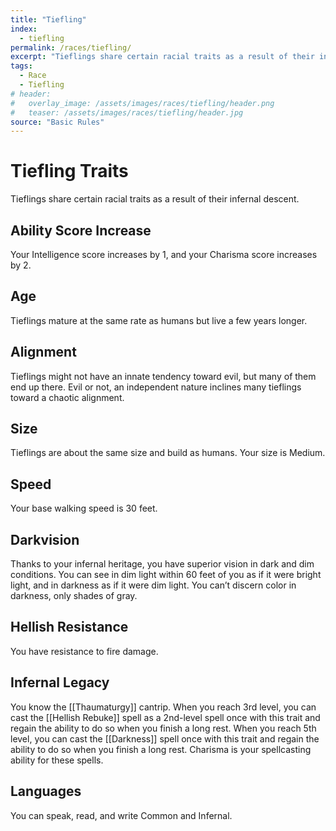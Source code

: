 ```yaml
---
title: "Tiefling"
index:
  - tiefling 
permalink: /races/tiefling/
excerpt: "Tieflings share certain racial traits as a result of their infernal descent."
tags:
  - Race
  - Tiefling
# header:
#   overlay_image: /assets/images/races/tiefling/header.png
#   teaser: /assets/images/races/tiefling/header.jpg
source: "Basic Rules"
---
```


# Tiefling Traits
Tieflings share certain racial traits as a result of their infernal descent.

## Ability Score Increase
Your Intelligence score increases by 1, and your Charisma score increases by 2.

## Age
Tieflings mature at the same rate as humans but live a few years longer.

## Alignment
Tieflings might not have an innate tendency toward evil, but many of them end up there. Evil or not, an independent nature inclines many tieflings toward a chaotic alignment.

## Size
Tieflings are about the same size and build as humans. Your size is Medium.

## Speed
Your base walking speed is 30 feet.

## Darkvision
Thanks to your infernal heritage, you have superior vision in dark and dim conditions. You can see in dim light within 60 feet of you as if it were bright light, and in darkness as if it were dim light. You can’t discern color in darkness, only shades of gray.

## Hellish Resistance
You have resistance to fire damage.

## Infernal Legacy
You know the [[Thaumaturgy]] cantrip. When you reach 3rd level, you can cast the [[Hellish Rebuke]] spell as a 2nd-level spell once with this trait and regain the ability to do so when you finish a long rest. When you reach 5th level, you can cast the [[Darkness]] spell once with this trait and regain the ability to do so when you finish a long rest. Charisma is your spellcasting ability for these spells.

## Languages
You can speak, read, and write Common and Infernal.
